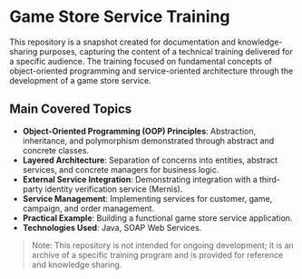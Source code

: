 # Game Store Service Training

This repository is a snapshot created for documentation and knowledge-sharing purposes, capturing the content of a technical training delivered for a specific audience. The training focused on fundamental concepts of object-oriented programming and service-oriented architecture through the development of a game store service.

## Main Covered Topics

- **Object-Oriented Programming (OOP) Principles**: Abstraction, inheritance, and polymorphism demonstrated through abstract and concrete classes.
- **Layered Architecture**: Separation of concerns into entities, abstract services, and concrete managers for business logic.
- **External Service Integration**: Demonstrating integration with a third-party identity verification service (Mernis).
- **Service Management**: Implementing services for customer, game, campaign, and order management.
- **Practical Example**: Building a functional game store service application.
- **Technologies Used**: Java, SOAP Web Services.

> Note: This repository is not intended for ongoing development; it is an archive of a specific training program and is provided for reference and knowledge sharing.
